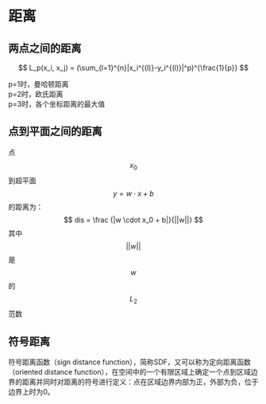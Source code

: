# 距离

## 两点之间的距离

$$
L_p(x_i, x_j) = (\sum_{l=1}^{n}|x_i^{(l)}-y_i^{(l)}|^p)^{\frac{1}{p}}
$$

p=1时，曼哈顿距离  
p=2时，欧氏距离   
p=3时，各个坐标距离的最大值  

## 点到平面之间的距离
点$$x_0$$到超平面$$y = w \cdot x + b$$的距离为：  
$$
dis = \frac {|w \cdot x_0 + b|}{||w||}
$$
其中$$||w||$$是$$w$$的$$L_2$$范数

## 符号距离

符号距离函数（sign distance function），简称SDF，又可以称为定向距离函数（oriented distance function），在空间中的一个有限区域上确定一个点到区域边界的距离并同时对距离的符号进行定义：点在区域边界内部为正，外部为负，位于边界上时为0。